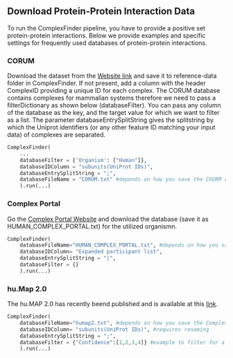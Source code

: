 
## Download Protein-Protein Interaction Data

To run the ComplexFinder pipeline, you have to provide a positive set protein-protein interactions.
Below we provide examples and specific settings for frequently used databases of protein-protein interactions.

### CORUM

Download the dataset from the [Website link](https://mips.helmholtz-muenchen.de/corum/) and save it to reference-data folder in ComplexFinder.
If not present, add a column with the header ComplexID providing a unique ID for each complex.
The CORUM database contains complexes for mammalian systems therefore we need to pass a filterDictionary as shown below (databaseFilter). 
You can pass any column of the database as the key, and the target value for which we want to filter as a list. 
The parameter databaseEntrySplitString gives the splitstring by which the Uniprot identifiers (or any other feature ID matching your input data) of complexes are separated.

```python
ComplexFinder(
    ...
    databaseFilter = {'Organism': ["Human"]},
    databaseIDColumn = "subunits(UniProt IDs)",
    databaseEntrySplitString = ";", 
    databaseFileName = "CORUM.txt" #depends on how you save the COURM database
    ).run(...)
```

### Complex Portal 

Go the [Complex Portal Website](https://www.ebi.ac.uk/complexportal/home) and download the database (save it as HUMAN_COMPLEX_PORTAL.txt) for the utilized organismn. 


```python
ComplexFinder(
    databaseFileName="HUMAN_COMPLEX_PORTAL.txt", #depends on how you save the Complex Portal database
    databaseIDColumn= "Expanded participant list",
    databaseEntrySplitString = "|",              
    databaseFilter = {}
    ).run(...)

```


### hu.Map 2.0 

The hu.MAP 2.0 has recently beend published and is available at this [link](http://humap2.proteincomplexes.org).

```python
ComplexFinder(
    databaseFileName="humap2.txt", #depends on how you save the Complex Portal database
    databaseIDColumn= "subunits(UniProt IDs)", #requires renaming
    databaseEntrySplitString = ";",              
    databaseFilter = {"Confidence":[1,2,3,4]} #example to filter for a spcific complex confidence
    ).run(...)

```